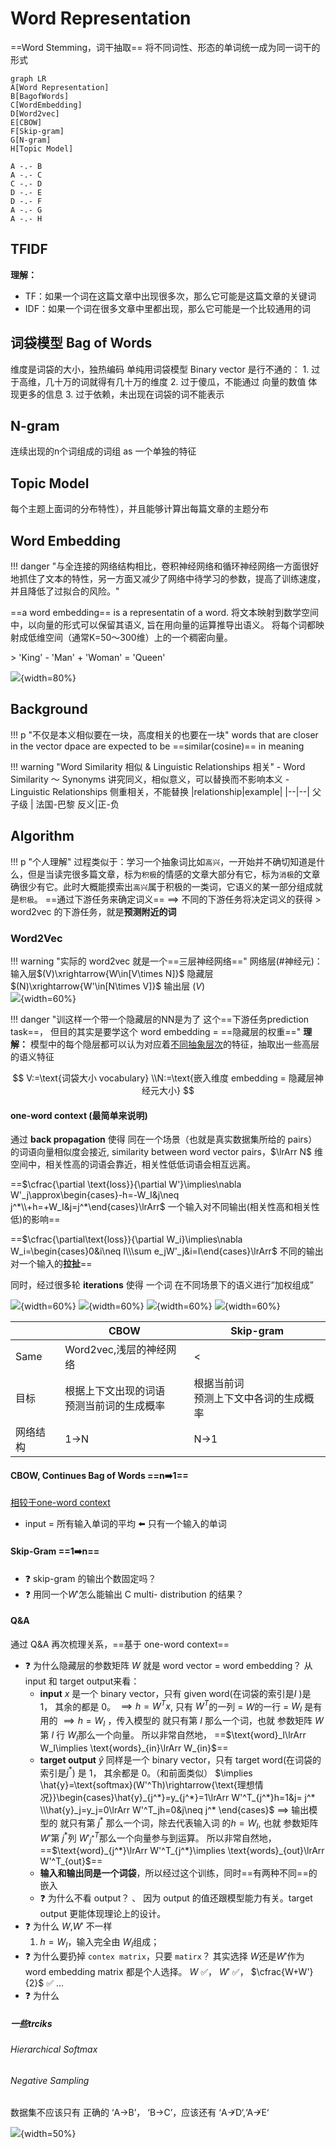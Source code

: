 # Word Representation

==Word Stemming，词干抽取== 将不同词性、形态的单词统一成为同一词干的形式

``` mermaid
graph LR
A[Word Representation]
B[BagofWords]
C[WordEmbedding]
D[Word2vec]
E[CBOW]
F[Skip-gram]
G[N-gram]
H[Topic Model]

A -.- B
A -.- C
C -.- D
D -.- E
D -.- F
A -.- G
A -.- H
```

## TFIDF

**理解：**

- TF：如果一个词在这篇文章中出现很多次，那么它可能是这篇文章的关键词
- IDF：如果一个词在很多文章中里都出现，那么它可能是一个比较通用的词

## 词袋模型 Bag of Words

维度是词袋的大小，独热编码
单纯用词袋模型 Binary vector 是行不通的：
    1. 过于高维，几十万的词就得有几十万的维度
    2. 过于傻瓜，不能通过 向量的数值 体现更多的信息
    3. 过于依赖，未出现在词袋的词不能表示

## N-gram

连续出现的n个词组成的词组 as 一个单独的特征

## Topic Model

每个主题上面词的分布特性），并且能够计算出每篇文章的主题分布

## Word Embedding

!!! danger "与全连接的网络结构相比，卷积神经网络和循环神经网络一方面很好地抓住了文本的特性，另一方面又减少了网络中待学习的参数，提高了训练速度，并且降低了过拟合的风险。"

==a word embedding== is a representatin of a word.
将文本映射到数学空间中，以向量的形式可以保留其语义, 旨在用向量的运算推导出语义。
将每个词都映射成低维空间（通常K=50～300维）上的一个稠密向量。

<div class="grid" markdown>
> 'King' - 'Man' + 'Woman' = 'Queen'

![](./pics/embedding_1.png){width=80%}
</div>

## Background

!!! p "不仅是本义相似要在一块，高度相关的也要在一块"
    words that are closer in the vector dpace are expected to be ==similar(cosine)== in meaning

!!! warning "Word Similarity 相似 & Linguistic Relationships 相关"
    - Word Similarity ～ Synonyms
        讲究同义，相似意义，可以替换而不影响本义
    - Linguistic Relationships
        侧重相关，不能替换
        |relationship|example|
        |--|--|
        父子级 | 法国-巴黎
        反义|正-负

## Algorithm

!!! p "个人理解"
    过程类似于：学习一个抽象词比如`高兴`，一开始并不确切知道是什么，但是当读完很多篇文章，标为`积极`的情感的文章大部分有它，标为`消极`的文章确很少有它。此时大概能摸索出`高兴`属于积极的一类词，它语义的某一部分组成就是`积极`。
    ==通过下游任务来确定词义== $\implies$ 不同的下游任务将决定词义的获得
    > word2vec 的下游任务，就是**预测附近的词**

### Word2Vec

!!! warning "实际的 word2vec 就是一个==三层神经网络=="
    网络层(#神经元)：输入层$(V)\xrightarrow{W\in[V\times N]}$ 隐藏层$(N)\xrightarrow{W'\in[N\times V]}$ 输出层 $(V)$  
    ![](./pics/embedding_2.png){width=60%}

!!! danger "训这样一个带一个隐藏层的NN是为了 这个==下游任务prediction task==， 但目的其实是要学这个 word embedding = ==隐藏层的权重=="
    **理解：** 模型中的每个隐层都可以认为对应着<u>不同抽象层次</u>的特征，抽取出一些高层的语义特征

$$
V:=\text{词袋大小 vocabulary}
\\N:=\text{嵌入维度 embedding = 隐藏层神经元大小}
$$

#### one-word context (最简单来说明)

通过 **back propagation** 使得 同在一个场景（也就是真实数据集所给的 pairs）的词语向量相似度会接近, similarity between word vector pairs，$\lrArr N$ 维空间中，相关性高的词语会靠近，相关性低低词语会相互远离。

==$\cfrac{\partial \text{loss}}{\partial W'}\implies\nabla W'_j\approx\begin{cases}-h=-W_I&j\neq j^*\\+h=+W_I&j=j^*\end{cases}\lrArr$ 一个输入对不同输出(相关性高和相关性低)的影响==

==$\cfrac{\partial\text{loss}}{\partial W_i}\implies\nabla W_i=\begin{cases}0&i\neq I\\\sum e_jW'_j&i=I\end{cases}\lrArr$ 不同的输出对一个输入的**拉扯**==

同时，经过很多轮 **iterations** 使得 一个词 在不同场景下的语义进行“加权组成”

![](./pics/embedding_3.png){width=60%}
![](./pics/embedding_4.png){width=60%}
![](./pics/embedding_5.png){width=60%}
![](./pics/embedding_6.png){width=60%}

||CBOW|Skip-gram|
|--|--|--|
|Same|Word2vec,浅层的神经网络|<|
|目标|根据上下文出现的词语<br>预测当前词的生成概率|根据当前词<br>预测上下文中各词的生成概率|
|网络结构|1->N|N->1|

#### CBOW, Continues Bag of Words ==n➡️1==

<u>相较于one-word context</u>

- input = 所有输入单词的平均 ⬅️ 只有一个输入的单词

#### Skip-Gram ==1➡️n==

- :question: skip-gram 的输出个数固定吗？
- :question: 用同一个$W'$怎么能输出 C multi- distribution 的结果？

#### Q&A

通过 Q&A 再次梳理关系，==基于 one-word context==

- :question: 为什么隐藏层的参数矩阵 $W$ 就是 word vector = word embedding？
从 input 和 target output来看：
  - **input** $x$ 是一个 binary vector，只有 given word(在词袋的索引是$I$ )是 1， 其余的都是 0。
    $\implies h=W^Tx$, 只有 $W^T$的一列 = $W$的一行 = $W_I$ 是有用的
  $\implies h=W_I$ ，传入模型的 就只有第 $I$ 那么一个词，也就 参数矩阵 $W$ 第 $I$ 行 $W_I$那么一个向量。
  所以非常自然地， ==$\text{word}_I\lrArr W_I\implies \text{words}_{in}\lrArr W_{in}$==
  - **target output** $\hat{y}$ 同样是一个 binary vector，只有 target word(在词袋的索引是$j^*$) 是 1， 其余都是 0。（和前面类似）
  $\implies \hat{y}=\text{softmax}(W'^Th)\rightarrow{\text{理想情况}}\begin{cases}\hat{y}_{j^*}=y_{j^*}=1\lrArr W'^T_{j^*}h=1&j= j^* \\\hat{y}_j=y_j=0\lrArr W'^T_jh=0&j\neq j^* \end{cases}$
  $\implies$ 输出模型的 就只有第 $j^*$ 那么一个词，除去代表输入词 的$h=W_I$, 也就 参数矩阵 $W'$第 $j^*$列 $W'^T_{j^*}$那么一个向量参与到运算。
  所以非常自然地， ==$\text{word}_{j^*}\lrArr W'^T_{j^*}\implies \text{words}_{out}\lrArr W'^T_{out}$==
  - **输入和输出同是一个词袋**，所以经过这个训练，同时==有两种不同==的嵌入
  - :question: 为什么不看 output？ 、
    因为 output 的值还跟模型能力有关。target output 更能体现理论上的设计。
- :question: 为什么 $W$,$W'$ 不一样
  1. $h=W_I$，输入完全由 $W_I$组成；
- :question: 为什么要扔掉 `contex matrix`，只要 `matirx`？
    其实选择 $W$还是$W'$作为 word embedding matrix 都是个人选择。
    $W$ ✅， $W'$ ✅， $\cfrac{W+W'}{2}$ ✅   ...
- :question: 为什么

##### 一些trciks

###### Hierarchical Softmax

###### Negative Sampling

数据集不应该只有 正确的 ‘A$\rightarrow$B’， ‘B$\rightarrow$C’，应该还有 ‘A$\nrightarrow$D‘,‘A$\nrightarrow$E‘

![](./pics/embedding_7.png){width=50%}

